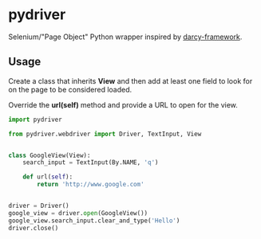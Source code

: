 pydriver
============

Selenium/"Page Object" Python wrapper inspired by [darcy-framework](http://github.com/darcy-framework).

Usage
------------

Create a class that inherits **View** and then add at least one field to look for on the page to be considered loaded.

Override the **url(self)** method and provide a URL to open for the view.

~~~python
import pydriver

from pydriver.webdriver import Driver, TextInput, View


class GoogleView(View):
    search_input = TextInput(By.NAME, 'q')

    def url(self):
        return 'http://www.google.com'


driver = Driver()
google_view = driver.open(GoogleView())
google_view.search_input.clear_and_type('Hello')
driver.close()
~~~